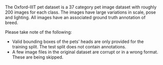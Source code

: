 The Oxford-IIIT pet dataset is a 37 category pet image dataset with roughly 200
images for each class. The images have large variations in scale, pose and
lighting. All images have an associated ground truth annotation of breed.

Please take note of the following:
- Valid bounding boxes of the pets' heads are only provided for the training split. The test split does not contain annotations.
- A few image files in the original dataset are corrupt or in a wrong format. These are being skipped. 